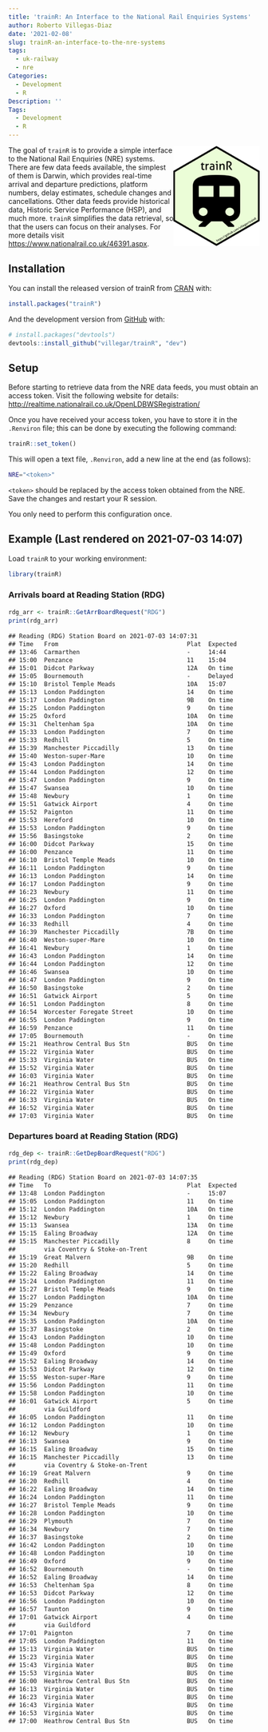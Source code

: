 ```yaml
---
title: 'trainR: An Interface to the National Rail Enquiries Systems'
author: Roberto Villegas-Diaz
date: '2021-02-08'
slug: trainR-an-interface-to-the-nre-systems
tags:
  - uk-railway
  - nre
Categories:
  - Development
  - R
Description: ''
Tags:
  - Development
  - R
---
```


<img src="https://raw.githubusercontent.com/villegar/trainR/main/inst/images/logo.png" alt="logo" align="right" height=200px/>

The goal of `trainR` is to provide a simple interface to the 
National Rail Enquiries (NRE) systems. There are few data feeds 
available, the simplest of them is Darwin, which provides real-time 
arrival and departure predictions, platform numbers, delay estimates, 
schedule changes and cancellations. Other data feeds provide historical 
data, Historic Service Performance (HSP), and much more. `trainR` 
simplifies the data retrieval, so that the users can focus on their 
analyses. For more details visit 
https://www.nationalrail.co.uk/46391.aspx.

## Installation

You can install the released version of trainR from [CRAN](https://CRAN.R-project.org) with:

``` r
install.packages("trainR")
```

And the development version from [GitHub](https://github.com/) with:

``` r
# install.packages("devtools")
devtools::install_github("villegar/trainR", "dev")
```

## Setup
Before starting to retrieve data from the NRE data feeds, you must obtain an access token. 
Visit the following website for details: http://realtime.nationalrail.co.uk/OpenLDBWSRegistration/

Once you have received your access token, you have to store it in the `.Renviron` file; this can be 
done by executing the following command:


```r
trainR::set_token()
```

This will open a text file, `.Renviron`, add a new line at the end (as follows):

```bash
NRE="<token>"
```

`<token>` should be replaced by the access token obtained from the NRE. Save the changes and restart 
your R session.

You only need to perform this configuration once.

## Example (Last rendered on 2021-07-03 14:07)

Load `trainR` to your working environment:

```r
library(trainR)
```

### Arrivals board at Reading Station (RDG)


```r
rdg_arr <- trainR::GetArrBoardRequest("RDG")
print(rdg_arr)
```

```
## Reading (RDG) Station Board on 2021-07-03 14:07:31
## Time   From                                    Plat  Expected
## 13:46  Carmarthen                              -     14:44
## 15:00  Penzance                                11    15:04
## 15:01  Didcot Parkway                          12A   On time
## 15:05  Bournemouth                             -     Delayed
## 15:10  Bristol Temple Meads                    10A   15:07
## 15:13  London Paddington                       14    On time
## 15:17  London Paddington                       9B    On time
## 15:25  London Paddington                       9     On time
## 15:25  Oxford                                  10A   On time
## 15:31  Cheltenham Spa                          10A   On time
## 15:33  London Paddington                       7     On time
## 15:33  Redhill                                 5     On time
## 15:39  Manchester Piccadilly                   13    On time
## 15:40  Weston-super-Mare                       10    On time
## 15:43  London Paddington                       14    On time
## 15:44  London Paddington                       12    On time
## 15:47  London Paddington                       9     On time
## 15:47  Swansea                                 10    On time
## 15:48  Newbury                                 1     On time
## 15:51  Gatwick Airport                         4     On time
## 15:52  Paignton                                11    On time
## 15:53  Hereford                                10    On time
## 15:53  London Paddington                       9     On time
## 15:56  Basingstoke                             2     On time
## 16:00  Didcot Parkway                          15    On time
## 16:00  Penzance                                11    On time
## 16:10  Bristol Temple Meads                    10    On time
## 16:11  London Paddington                       9     On time
## 16:13  London Paddington                       14    On time
## 16:17  London Paddington                       9     On time
## 16:23  Newbury                                 11    On time
## 16:25  London Paddington                       9     On time
## 16:27  Oxford                                  10    On time
## 16:33  London Paddington                       7     On time
## 16:33  Redhill                                 4     On time
## 16:39  Manchester Piccadilly                   7B    On time
## 16:40  Weston-super-Mare                       10    On time
## 16:41  Newbury                                 1     On time
## 16:43  London Paddington                       14    On time
## 16:44  London Paddington                       12    On time
## 16:46  Swansea                                 10    On time
## 16:47  London Paddington                       9     On time
## 16:50  Basingstoke                             2     On time
## 16:51  Gatwick Airport                         5     On time
## 16:51  London Paddington                       8     On time
## 16:54  Worcester Foregate Street               10    On time
## 16:55  London Paddington                       9     On time
## 16:59  Penzance                                11    On time
## 17:05  Bournemouth                             -     On time
## 15:21  Heathrow Central Bus Stn                BUS   On time
## 15:22  Virginia Water                          BUS   On time
## 15:33  Virginia Water                          BUS   On time
## 15:52  Virginia Water                          BUS   On time
## 16:03  Virginia Water                          BUS   On time
## 16:21  Heathrow Central Bus Stn                BUS   On time
## 16:22  Virginia Water                          BUS   On time
## 16:33  Virginia Water                          BUS   On time
## 16:52  Virginia Water                          BUS   On time
## 17:03  Virginia Water                          BUS   On time
```

### Departures board at Reading Station (RDG)


```r
rdg_dep <- trainR::GetDepBoardRequest("RDG")
print(rdg_dep)
```

```
## Reading (RDG) Station Board on 2021-07-03 14:07:35
## Time   To                                      Plat  Expected
## 13:48  London Paddington                       -     15:07
## 15:05  London Paddington                       11    On time
## 15:12  London Paddington                       10A   On time
## 15:12  Newbury                                 1     On time
## 15:13  Swansea                                 13A   On time
## 15:15  Ealing Broadway                         12A   On time
## 15:15  Manchester Piccadilly                   8     On time
##        via Coventry & Stoke-on-Trent           
## 15:19  Great Malvern                           9B    On time
## 15:20  Redhill                                 5     On time
## 15:22  Ealing Broadway                         14    On time
## 15:24  London Paddington                       11    On time
## 15:27  Bristol Temple Meads                    9     On time
## 15:27  London Paddington                       10A   On time
## 15:29  Penzance                                7     On time
## 15:34  Newbury                                 7     On time
## 15:35  London Paddington                       10A   On time
## 15:37  Basingstoke                             2     On time
## 15:43  London Paddington                       10    On time
## 15:48  London Paddington                       10    On time
## 15:49  Oxford                                  9     On time
## 15:52  Ealing Broadway                         14    On time
## 15:53  Didcot Parkway                          12    On time
## 15:55  Weston-super-Mare                       9     On time
## 15:56  London Paddington                       11    On time
## 15:58  London Paddington                       10    On time
## 16:01  Gatwick Airport                         5     On time
##        via Guildford                           
## 16:05  London Paddington                       11    On time
## 16:12  London Paddington                       10    On time
## 16:12  Newbury                                 1     On time
## 16:13  Swansea                                 9     On time
## 16:15  Ealing Broadway                         15    On time
## 16:15  Manchester Piccadilly                   13    On time
##        via Coventry & Stoke-on-Trent           
## 16:19  Great Malvern                           9     On time
## 16:20  Redhill                                 4     On time
## 16:22  Ealing Broadway                         14    On time
## 16:24  London Paddington                       11    On time
## 16:27  Bristol Temple Meads                    9     On time
## 16:28  London Paddington                       10    On time
## 16:29  Plymouth                                7     On time
## 16:34  Newbury                                 7     On time
## 16:37  Basingstoke                             2     On time
## 16:42  London Paddington                       10    On time
## 16:48  London Paddington                       10    On time
## 16:49  Oxford                                  9     On time
## 16:52  Bournemouth                             -     On time
## 16:52  Ealing Broadway                         14    On time
## 16:53  Cheltenham Spa                          8     On time
## 16:53  Didcot Parkway                          12    On time
## 16:56  London Paddington                       10    On time
## 16:57  Taunton                                 9     On time
## 17:01  Gatwick Airport                         4     On time
##        via Guildford                           
## 17:01  Paignton                                7     On time
## 17:05  London Paddington                       11    On time
## 15:13  Virginia Water                          BUS   On time
## 15:23  Virginia Water                          BUS   On time
## 15:43  Virginia Water                          BUS   On time
## 15:53  Virginia Water                          BUS   On time
## 16:00  Heathrow Central Bus Stn                BUS   On time
## 16:13  Virginia Water                          BUS   On time
## 16:23  Virginia Water                          BUS   On time
## 16:43  Virginia Water                          BUS   On time
## 16:53  Virginia Water                          BUS   On time
## 17:00  Heathrow Central Bus Stn                BUS   On time
```
